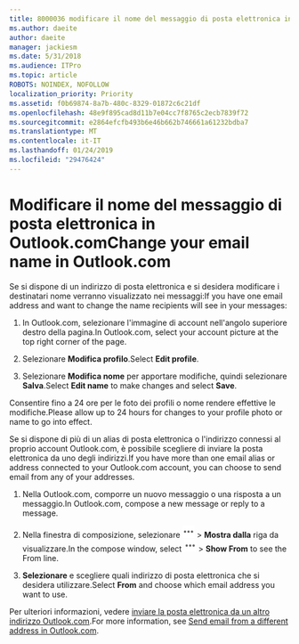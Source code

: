 ```yaml
---
title: 8000036 modificare il nome del messaggio di posta elettronica in Outlook.com
ms.author: daeite
author: daeite
manager: jackiesm
ms.date: 5/31/2018
ms.audience: ITPro
ms.topic: article
ROBOTS: NOINDEX, NOFOLLOW
localization_priority: Priority
ms.assetid: f0b69874-8a7b-480c-8329-01872c6c21df
ms.openlocfilehash: 48e9f895cad8d11b7e04cc7f8765c2ecb7839f72
ms.sourcegitcommit: e2864efcfb493b6e46b662b746661a61232bdba7
ms.translationtype: MT
ms.contentlocale: it-IT
ms.lasthandoff: 01/24/2019
ms.locfileid: "29476424"
---
```

# <a name="change-your-email-name-in-outlookcom"></a><span data-ttu-id="4381c-102">Modificare il nome del messaggio di posta elettronica in Outlook.com</span><span class="sxs-lookup"><span data-stu-id="4381c-102">Change your email name in Outlook.com</span></span>

<span data-ttu-id="4381c-103">Se si dispone di un indirizzo di posta elettronica e si desidera modificare i destinatari nome verranno visualizzato nei messaggi:</span><span class="sxs-lookup"><span data-stu-id="4381c-103">If you have one email address and want to change the name recipients will see in your messages:</span></span>
  
1. <span data-ttu-id="4381c-104">In Outlook.com, selezionare l'immagine di account nell'angolo superiore destro della pagina.</span><span class="sxs-lookup"><span data-stu-id="4381c-104">In Outlook.com, select your account picture at the top right corner of the page.</span></span>
    
2. <span data-ttu-id="4381c-105">Selezionare **Modifica profilo**.</span><span class="sxs-lookup"><span data-stu-id="4381c-105">Select **Edit profile**.</span></span> 
    
3. <span data-ttu-id="4381c-106">Selezionare **Modifica nome** per apportare modifiche, quindi selezionare **Salva**.</span><span class="sxs-lookup"><span data-stu-id="4381c-106">Select **Edit name** to make changes and select **Save**.</span></span> 
    
<span data-ttu-id="4381c-107">Consentire fino a 24 ore per le foto dei profili o nome rendere effettive le modifiche.</span><span class="sxs-lookup"><span data-stu-id="4381c-107">Please allow up to 24 hours for changes to your profile photo or name to go into effect.</span></span>
  
<span data-ttu-id="4381c-108">Se si dispone di più di un alias di posta elettronica o l'indirizzo connessi al proprio account Outlook.com, è possibile scegliere di inviare la posta elettronica da uno degli indirizzi.</span><span class="sxs-lookup"><span data-stu-id="4381c-108">If you have more than one email alias or address connected to your Outlook.com account, you can choose to send email from any of your addresses.</span></span>
  
1. <span data-ttu-id="4381c-109">Nella Outlook.com, comporre un nuovo messaggio o una risposta a un messaggio.</span><span class="sxs-lookup"><span data-stu-id="4381c-109">In Outlook.com, compose a new message or reply to a message.</span></span>
    
2. <span data-ttu-id="4381c-p101">Nella finestra di composizione, selezionare ![più l'icona di azioni di gruppo. ](media/b97ea7cd-eeb0-49c5-a564-7ca2d2e33909.png) \> **Mostra dalla** riga da visualizzare.</span><span class="sxs-lookup"><span data-stu-id="4381c-p101">In the compose window, select ![The More group actions icon.](media/b97ea7cd-eeb0-49c5-a564-7ca2d2e33909.png) \> **Show From** to see the From line.</span></span> 
    
3. <span data-ttu-id="4381c-112">**Selezionare** e scegliere quali indirizzo di posta elettronica che si desidera utilizzare.</span><span class="sxs-lookup"><span data-stu-id="4381c-112">Select **From** and choose which email address you want to use.</span></span> 
    
<span data-ttu-id="4381c-113">Per ulteriori informazioni, vedere [inviare la posta elettronica da un altro indirizzo Outlook.com](https://go.microsoft.com/fwlink/p/?linkid=2001701&amp;clcid=0x409).</span><span class="sxs-lookup"><span data-stu-id="4381c-113">For more information, see [Send email from a different address in Outlook.com](https://go.microsoft.com/fwlink/p/?linkid=2001701&amp;clcid=0x409).</span></span>
  

